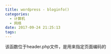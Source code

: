 ```yaml
---
title: wordpress - bloginfo()
categories:
  - 计算机
  - 网络
date: 2017-09-24 21:25:13
tags:
---
```

<!-- more -->
<meta charset="<?php bloginfo( 'charset' ); ?>">该函数位于header.php文件，是用来指定页面编码的